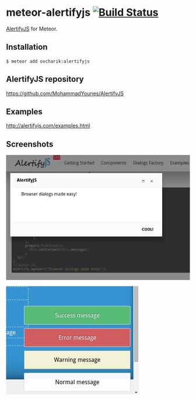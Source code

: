 meteor-alertifyjs [![Build Status](https://travis-ci.org/ovcharik/meteor-alertifyjs.svg)](https://travis-ci.org/ovcharik/meteor-alertifyjs)
=================

[AlertifyJS](http://alertifyjs.com/) for Meteor.

Installation
------------

    $ meteor add ovcharik:alertifyjs


AlertifyJS repository
-----------------

https://github.com/MohammadYounes/AlertifyJS


Examples
--------

http://alertifyjs.com/examples.html

Screenshots
-----------

![Alert](https://raw.githubusercontent.com/ovcharik/meteor-alertifyjs/master/screenshots/alert.png)

![Notices](https://raw.githubusercontent.com/ovcharik/meteor-alertifyjs/master/screenshots/notices.png)
